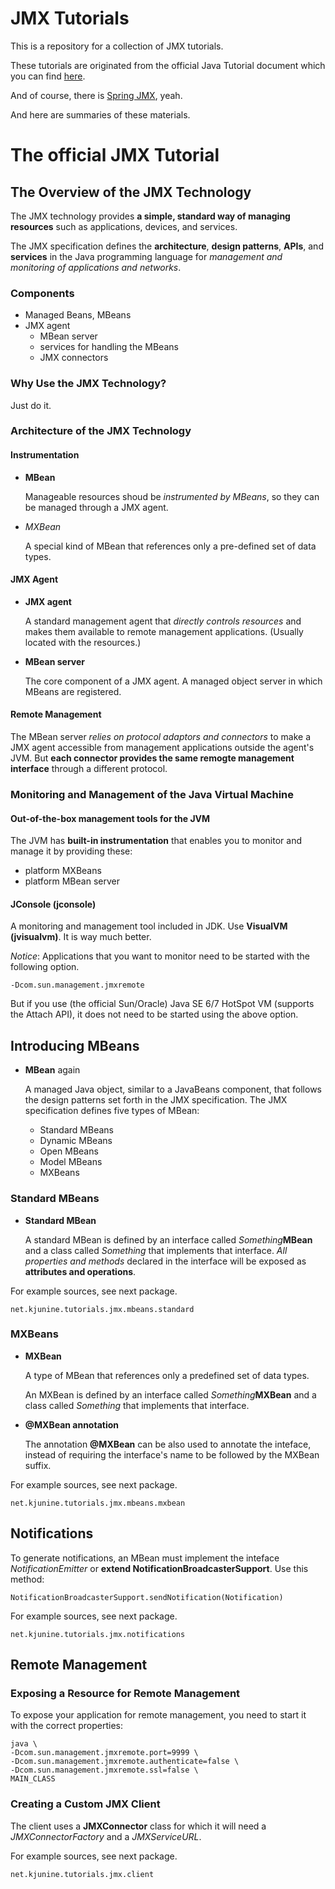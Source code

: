 JMX Tutorials
=============

This is a repository for a collection of JMX tutorials.

These tutorials are originated from the official Java Tutorial document which you can find [here](http://docs.oracle.com/javase/tutorial/jmx/index.html).

And of course, there is [Spring JMX](http://static.springsource.org/spring/docs/3.2.x/spring-framework-reference/html/jmx.html), yeah.

And here are summaries of these materials.


The official JMX Tutorial
=========================

The Overview of the JMX Technology
----------------------------------

The JMX technology provides **a simple, standard way of managing resources** such as applications, devices, and services.

The JMX specification defines the **architecture**, **design patterns**, **APIs**, and **services** in the Java programming language for _management and monitoring of applications and networks_.

### Components ###

* Managed Beans, MBeans
* JMX agent
	* MBean server
	* services for handling the MBeans
	* JMX connectors


### Why Use the JMX Technology? ###

Just do it.

### Architecture of the JMX Technology ###

#### Instrumentation ####

* **MBean**

	Manageable resources shoud be _instrumented by MBeans_, so they can be managed through a JMX agent.

* _MXBean_

	A special kind of MBean that references only a pre-defined set of data types.

#### JMX Agent ####

* **JMX agent**

	A standard management agent that _directly controls resources_ and makes them available to remote management applications.
	(Usually located with the resources.)

* **MBean server**

	The core component of a JMX agent.
	A managed object server in which MBeans are registered.

#### Remote Management ####

The MBean server _relies on protocol adaptors and connectors_ to make a JMX agent accessible from management applications outside the agent's JVM. But **each connector provides the same remogte management interface** through a different protocol.

### Monitoring and Management of the Java Virtual Machine ###

#### Out-of-the-box management tools for the JVM ####

The JVM has **built-in instrumentation** that enables you to monitor and manage it by providing these:

* platform MXBeans
* platform MBean server

#### JConsole (jconsole) ####

A monitoring and management tool included in JDK. Use **VisualVM (jvisualvm)**. It is way much better.

_Notice_: Applications that you want to monitor need to be started with the following option.

	-Dcom.sun.management.jmxremote

But if you use (the official Sun/Oracle) Java SE 6/7 HotSpot VM (supports the Attach API), it does not need to be started using the above option.


Introducing MBeans
-------------------

* **MBean** again

	A managed Java object, similar to a JavaBeans component, that follows the design patterns set forth in the JMX specification. The JMX specification defines five types of MBean:

	* Standard MBeans
	* Dynamic MBeans
	* Open MBeans
	* Model MBeans
	* MXBeans

### Standard MBeans ###

* **Standard MBean**

	A standard MBean is defined by an interface called _Something_**MBean** and a class called _Something_ that implements that interface. _All properties and methods_ declared in the interface will be exposed as **attributes and operations**.

For example sources, see next package.

	net.kjunine.tutorials.jmx.mbeans.standard

### MXBeans ###

* **MXBean**

	A type of MBean that references only a predefined set of data types.
	
	An MXBean is defined by an interface called _Something_**MXBean** and a class called _Something_ that implements that interface.

* **@MXBean annotation**

	The annotation **@MXBean** can be also used to annotate the inteface, instead of requiring the interface's name to be followed by the MXBean suffix.

For example sources, see next package.

	net.kjunine.tutorials.jmx.mbeans.mxbean


Notifications
-------------

To generate notifications, an MBean must implement the inteface _NotificationEmitter_ or **extend NotificationBroadcasterSupport**. Use this method:

	NotificationBroadcasterSupport.sendNotification(Notification)

For example sources, see next package.

	net.kjunine.tutorials.jmx.notifications


Remote Management
-----------------

### Exposing a Resource for Remote Management ###

To expose your application for remote management, you need to start it with the correct properties:

	java \
	-Dcom.sun.management.jmxremote.port=9999 \
	-Dcom.sun.management.jmxremote.authenticate=false \
	-Dcom.sun.management.jmxremote.ssl=false \
	MAIN_CLASS

### Creating a Custom JMX Client ###

The client uses a **JMXConnector** class for which it will need a _JMXConnectorFactory_ and a _JMXServiceURL_.

For example sources, see next package.

	net.kjunine.tutorials.jmx.client
